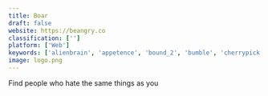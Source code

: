 ```yaml
---
title: Boar
draft: false 
website: https://beangry.co
classification: ['']
platform: ['Web']
keywords: ['alienbrain', 'appetence', 'bound_2', 'bumble', 'cherrypick', 'date_parallel', 'datezr', 'double', 'hater', 'luck', 'lumen', 'meetme', 'meetwo', 'nightly', 'purecss', 'shotgun', 'signifyd', 'surge', 'tactic', 'tastemates', 'ftrack']
image: logo.png
---
```

Find people who hate the same things as you